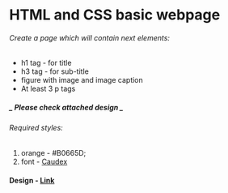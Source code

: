 # HTML and CSS basic webpage

###### Create a page which will contain next elements:

- h1 tag - for title
- h3 tag - for sub-title
- figure with image and image caption
- At least 3 p tags

##### **_ Please check attached design _**

###### _Required styles:_

1. orange - #B0665D;
2. font - [Caudex](https://fonts.google.com/?query=Caudex)

#### Design - [Link](https://www.figma.com/file/82fT687h8EN2DxNpeYePxH/03-HTML-CSS-basics?node-id=0%3A1)
